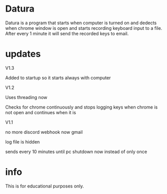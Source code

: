 # Datura
Datura is a program that starts when computer is turned on and dedects when chrome window is open and starts recording keyboard input to a file. After every 1 minute
it will send the recorded keys to email.




# updates
V1.3

Added to startup so it starts always with computer

V1.2

Uses threading now

Checks for chrome continuously and stops logging keys when chrome is not open and continues when it is

V1.1

no more discord webhook now gmail

log file is hidden

sends every 10 minutes until pc shutdown now instead of only once 


# info
This is for educational purposes only.

